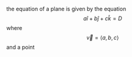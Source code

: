 the equation of a plane is given by the equation $$a\hat i+b\hat j + c\hat k=D$$
where $$\vec v =\langle a, b, c\rangle$$ and a point 